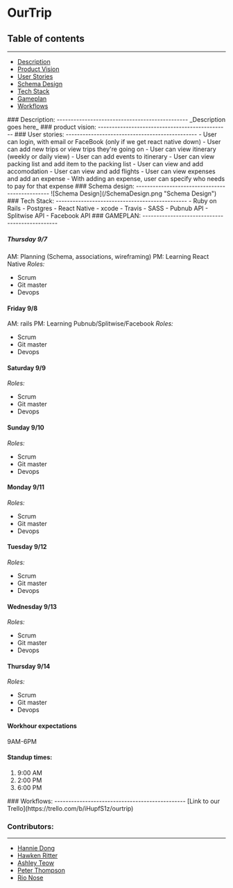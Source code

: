 # OurTrip

## Table of contents
-----------------------------------------------
* [Description](#description)
* [Product Vision](#productvision)
* [User Stories](#userstories)
* [Schema Design](#schemadesign)
* [Tech Stack](#techstack)
* [Gameplan](#gameplan)
* [Workflows](#workflows)

<a name="description" />
### Description: 
-----------------------------------------------
_Description goes here_

<a name="productvision" />
### product vision: 
-----------------------------------------------

<a name="userstories" />
### User stories: 
-----------------------------------------------
- User can login, with email or FaceBook (only if we get react native down)
- User can add new trips or view trips they're going on
- User can view itinerary (weekly or daily view)
- User can add events to itinerary
- User can view packing list and add item to the packing list
- User can view and add accomodation
- User can view and add flights
- User can view expenses and add an expense 
- With adding an expense, user can specify who needs to pay for that expense 

<a name="schemadesign" />
### Schema design: 
-----------------------------------------------
![Schema Design](/SchemaDesign.png "Schema Design")

<a name="techstack" />
### Tech Stack: 
-----------------------------------------------
- Ruby on Rails
- Postgres
- React Native
- xcode
- Travis
- SASS
- Pubnub API
- Splitwise API
- Facebook API

<a name="gameplan" />
### GAMEPLAN: 
-----------------------------------------------

##### Thursday 9/7
AM: Planning (Schema, associations, wireframing)
PM: Learning React Native
_Roles:_
* Scrum
* Git master
* Devops

#### Friday 9/8
AM: rails
PM: Learning Pubnub/Splitwise/Facebook
_Roles:_
* Scrum
* Git master
* Devops

#### Saturday 9/9
_Roles:_
* Scrum
* Git master
* Devops

#### Sunday 9/10
_Roles:_
* Scrum
* Git master
* Devops

#### Monday 9/11
_Roles:_
* Scrum
* Git master
* Devops

#### Tuesday 9/12
_Roles:_
* Scrum
* Git master
* Devops

#### Wednesday 9/13
_Roles:_
* Scrum
* Git master
* Devops

#### Thursday 9/14
_Roles:_
* Scrum
* Git master
* Devops

####  Workhour expectations
9AM-6PM

####  Standup times:
1. 9:00 AM
2. 2:00 PM
3. 6:00 PM

<a name="workflows" />
### Workflows: 
-----------------------------------------------
[Link to our Trello](https://trello.com/b/iHupfS1z/ourtrip)

### Contributors: 
-----------------------------------------------
* [Hannie Dong](https://github.com/hanniedong)
* [Hawken Ritter](https://github.com/hawkenritter)
* [Ashley Teow](https://github.com/ashleyteow)
* [Peter Thompson](https://github.com/peter6848)
* [Rio Nose](https://github.com/rnose512)

